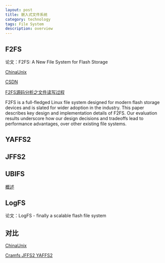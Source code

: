 ```yaml
---
layout: post
title: 嵌入式文件系统
category: technology
tags: File System
description: overview
---
```


## F2FS

论文：F2FS: A New File System for Flash Storage

[ChinaUnix](http://blog.chinaunix.net/uid/28989651/cid-180423-list-1.html)

[CSDN](https://blog.csdn.net/wojiushihuchao1/article/details/76081017)

[F2FS源码分析之文件读写过程](https://www.cnblogs.com/honpey/p/4985735.html)

F2FS is a full-fledged Linux file system designed for modern flash storage devices and is slated for wider adoption in the industry. This paper describes key design and implementation details of F2FS. Our evaluation results underscore how our design decisions and tradeoffs lead to performance advantages, over other existing file systems.

## YAFFS2

## JFFS2

## UBIFS

[概述](https://www.cnblogs.com/embedded-linux/p/6241817.html)

## LogFS

论文：LogFS - finally a scalable flash file system

## 对比

[ChinaUnix](http://blog.chinaunix.net/uid-23381466-id-3411483.html)

[Cramfs JFFS2 YAFFS2](https://blog.csdn.net/daofengdeba/article/details/7721340)